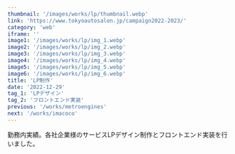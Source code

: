 ```yaml
---
thumbnail: '/images/works/lp/thumbnail.webp'
link: 'https://www.tokyoautosalon.jp/campaign2022-2023/'
category: 'web'
iframe: ''
image1: '/images/works/lp/img_1.webp'
image2: '/images/works/lp/img_2.webp'
image3: '/images/works/lp/img_3.webp'
image4: '/images/works/lp/img_4.webp'
image5: '/images/works/lp/img_5.webp'
image6: '/images/works/lp/img_6.webp'
title: 'LP制作'
date: '2022-12-29'
tag_1: 'LPデザイン'
tag_2: 'フロントエンド実装'
previous: '/works/metroengines'
next: '/works/imacoco'
---
```


勤務内実績。各社企業様のサービスLPデザイン制作とフロントエンド実装を行いました。